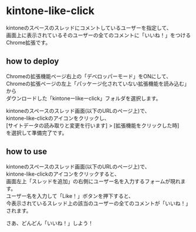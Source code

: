 # kintone-like-click

kintoneのスペースのスレッドにコメントしているユーザーを指定して、  
画面上に表示されているそのユーザーの全てのコメントに「いいね！」をつけるChrome拡張です。

## how to deploy

Chromeの拡張機能ページ右上の「デベロッパーモード」をONにして、  
Chromeの拡張ページの左上「パッケージ化されていない拡張機能を読み込む」から  
ダウンロードした「kintoneーlikeーclick」フォルダを選択します。  

kintoneのスペースのスレッド画面(以下のURLのページ上)で、  
kintone-like-clickのアイコンをクリックし、  
[サイトデータの読み取りと変更を行います] > [拡張機能をクリックした時]  
を選択して準備完了です。  

## how to use

kintoneのスペースのスレッド画面(以下のURLのページ上)で、  
kintone-like-clickのアイコンをクリックすると、  
画面左上「スレッドを追加」の右側にユーザー名を入力するフォームが現れます。  
ユーザー名を入力して「Like！」ボタンを押下すると、  
今表示されているスレッド上の該当のユーザーの全てのコメントが「いいね！」されます。  

さあ、どんどん「いいね！」しよう！  

